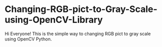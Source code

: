 # Changing-RGB-pict-to-Gray-Scale-using-OpenCV-Library
Hi Everyone! This is the simple way to changing RGB pict to gray scale using OpenCV Python.
